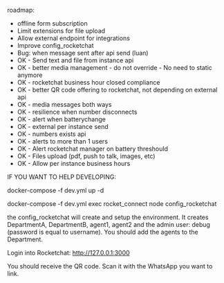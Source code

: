 
roadmap:
- offline form subscription
- Limit extensions for file upload
- Allow external endpoint for integrations
- Improve config_rocketchat
- Bug: when message sent after api send (luan)
- OK - Send text and file from instance api
- OK - better media management - do not override - No need to static anymore
- OK - rocketchat business hour closed compliance
- OK - better QR code offering to rocketchat, not depending on external api
- OK - media messages both ways
- OK - resilience when number disconnects
- OK - alert when batterychange
- OK - external per instance send
- OK - numbers exists api
- OK - alerts to more than 1 users
- OK - Alert rocketchat manager on battery threshould
- OK - Files upload (pdf, push to talk, images, etc)
- OK - Allow per instance business hours

IF YOU WANT TO HELP DEVELOPING:

docker-compose -f dev.yml up -d

docker-compose -f dev.yml exec rocket_connect node config_rocketchat

the config_rocketchat will create and setup the environment. It creates DepartmentA, DepartmentB, agent1, agent2 and the admin user: debug (password is equal to username). You should add the agents to the Department.

Login into Rocketchat: http://127.0.0.1:3000

You should receive the QR code. Scan it with the WhatsApp you want to link.
